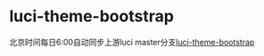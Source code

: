 # luci-theme-bootstrap
北京时间每日6:00自动同步上游luci master分支[luci-theme-bootstrap](https://github.com/openwrt/luci/tree/master/themes/luci-theme-bootstrap)
